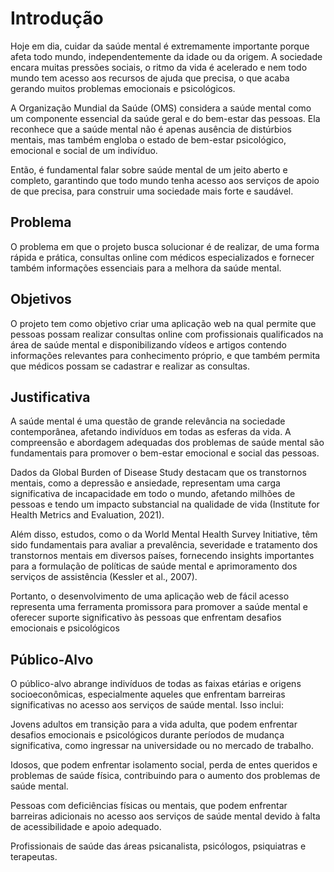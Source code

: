 # Introdução

Hoje em dia, cuidar da saúde mental é extremamente importante porque afeta todo mundo, independentemente da idade ou da origem. A sociedade encara muitas pressões sociais, o ritmo da vida é acelerado e nem todo mundo tem acesso aos recursos de ajuda que precisa, o que acaba gerando muitos problemas emocionais e psicológicos. 

A Organização Mundial da Saúde (OMS) considera a saúde mental como um componente essencial da saúde geral e do bem-estar das pessoas. Ela reconhece que a saúde mental não é apenas ausência de distúrbios mentais, mas também engloba o estado de bem-estar psicológico, emocional e social de um indivíduo.

Então, é fundamental falar sobre saúde mental de um jeito aberto e completo, garantindo que todo mundo tenha acesso aos serviços de apoio de que precisa, para construir uma sociedade mais forte e saudável.

## Problema
O problema em que o projeto busca solucionar é de realizar, de uma forma rápida e prática, consultas online com médicos especializados e fornecer também informações essenciais para a melhora da saúde mental.

## Objetivos

O projeto tem como objetivo criar uma aplicação web na qual permite que pessoas possam realizar consultas online com profissionais qualificados na área de saúde mental e disponibilizando vídeos e artigos contendo informações relevantes para conhecimento próprio, e que também permita que médicos possam se cadastrar e realizar as consultas.

## Justificativa

A saúde mental é uma questão de grande relevância na sociedade contemporânea, afetando indivíduos em todas as esferas da vida. A compreensão e abordagem adequadas dos problemas de saúde mental são fundamentais para promover o bem-estar emocional e social das pessoas. 

Dados da Global Burden of Disease Study destacam que os transtornos mentais, como a depressão e ansiedade, representam uma carga significativa de incapacidade em todo o mundo, afetando milhões de pessoas e tendo um impacto substancial na qualidade de vida (Institute for Health Metrics and Evaluation, 2021).

Além disso, estudos, como o da World Mental Health Survey Initiative, têm sido fundamentais para avaliar a prevalência, severidade e tratamento dos transtornos mentais em diversos países, fornecendo insights importantes para a formulação de políticas de saúde mental e aprimoramento dos serviços de assistência (Kessler et al., 2007).

Portanto, o desenvolvimento de uma aplicação web de fácil acesso representa uma ferramenta promissora para promover a saúde mental e oferecer suporte significativo às pessoas que enfrentam desafios emocionais e psicológicos

## Público-Alvo

O público-alvo abrange indivíduos de todas as faixas etárias e origens socioeconômicas, especialmente aqueles que enfrentam barreiras significativas no acesso aos serviços de saúde mental. Isso inclui:

  Jovens adultos em transição para a vida adulta, que podem enfrentar desafios emocionais e psicológicos durante períodos de mudança significativa, como ingressar na universidade ou no mercado de trabalho.
	
  Idosos, que podem enfrentar isolamento social, perda de entes queridos e 	problemas de saúde física, contribuindo para o aumento dos problemas de saúde mental.

  Pessoas com deficiências físicas ou mentais, que podem enfrentar barreiras adicionais no acesso aos serviços de saúde mental devido à falta de acessibilidade e apoio adequado.

  Profissionais de saúde das áreas psicanalista, psicólogos, psiquiatras e terapeutas.

